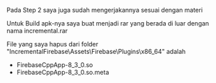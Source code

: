 Pada Step 2 saya juga sudah mengerjakannya sesuai dengan materi

Untuk Build apk-nya saya buat menjadi rar yang berada di luar dengan nama incremental.rar

File yang saya hapus dari folder "IncrementalFirebase\Assets\Firebase\Plugins\x86_64" adalah
- FirebaseCppApp-8_3_0.so
- FirebaseCppApp-8_3_0.so.meta
